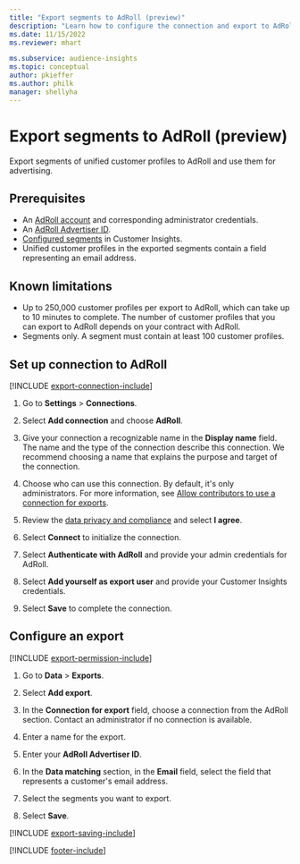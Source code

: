 ```yaml
---
title: "Export segments to AdRoll (preview)"
description: "Learn how to configure the connection and export to AdRoll."
ms.date: 11/15/2022
ms.reviewer: mhart

ms.subservice: audience-insights
ms.topic: conceptual
author: pkieffer
ms.author: philk
manager: shellyha
---
```


# Export segments to AdRoll (preview)

Export segments of unified customer profiles to AdRoll and use them for advertising.

## Prerequisites

- An [AdRoll account](https://www.adroll.com/) and corresponding administrator credentials.
- An [AdRoll Advertiser ID](https://help.adroll.com/hc/articles/212011838-Advertiser-Profiles).
- [Configured segments](segments.md) in Customer Insights.
- Unified customer profiles in the exported segments contain a field representing an email address.

## Known limitations

- Up to 250,000 customer profiles per export to AdRoll, which can take up to 10 minutes to complete. The number of customer profiles that you can export to AdRoll depends on your contract with AdRoll.
- Segments only. A segment must contain at least 100 customer profiles.

## Set up connection to AdRoll

[!INCLUDE [export-connection-include](includes/export-connection-admn.md)]

1. Go to **Settings** > **Connections**.

1. Select **Add connection** and choose **AdRoll**.

1. Give your connection a recognizable name in the **Display name** field. The name and the type of the connection describe this connection. We recommend choosing a name that explains the purpose and target of the connection.

1. Choose who can use this connection. By default, it's only administrators. For more information, see [Allow contributors to use a connection for exports](connections.md#allow-contributors-to-use-a-connection-for-exports).

1. Review the [data privacy and compliance](connections.md#data-privacy-and-compliance) and select **I agree**.

1. Select **Connect** to initialize the connection.

1. Select **Authenticate with AdRoll** and provide your admin credentials for AdRoll.

1. Select **Add yourself as export user** and provide your Customer Insights credentials.

1. Select **Save** to complete the connection.

## Configure an export

[!INCLUDE [export-permission-include](includes/export-permission.md)]

1. Go to **Data** > **Exports**.

1. Select **Add export**.

1. In the **Connection for export** field, choose a connection from the AdRoll section. Contact an administrator if no connection is available.

1. Enter a name for the export.

1. Enter your **AdRoll Advertiser ID**.

1. In the **Data matching** section, in the **Email** field, select the field that represents a customer's email address.

1. Select the segments you want to export.

1. Select **Save**.

[!INCLUDE [export-saving-include](includes/export-saving.md)]

[!INCLUDE [footer-include](includes/footer-banner.md)]

